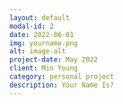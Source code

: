```yaml
---
layout: default
modal-id: 2
date: 2022-06-01
img: yourname.png
alt: image-alt
project-date: May 2022
client: Min Young
category: personal project
description: Your Name Is?
---
```

